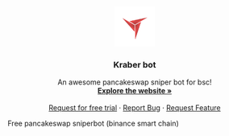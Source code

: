 <br />
<div align="center">
  <a href="https://discord.gg/XjJ7XPscZF">
    <img src="images/logo.png" alt="Logo" width="80" height="80">
  </a>

  <h3 align="center">Kraber bot</h3>

  <p align="center">
    An awesome pancakeswap sniper bot for bsc!
    <br />
    <a href="https://kraberbot.com"><strong>Explore the website »</strong></a>
    <br />
    <br />
    <a href="https://discord.gg/XjJ7XPscZF">Request for free trial</a>
    ·
    <a href="https://github.com/Nisthar/kraber-issues/issues">Report Bug</a>
    ·
    <a href="https://github.com/Nisthar/kraber-issues/issues">Request Feature</a>
  </p>
</div>

Free pancakeswap sniperbot (binance smart chain)
